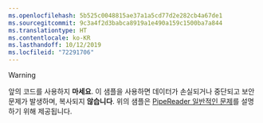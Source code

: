 ```yaml
---
ms.openlocfilehash: 5b525c0048815ae37a1a5cd77d2e282cb4a67de1
ms.sourcegitcommit: 9c3a4f2d3babca8919a1e490a159c1500ba7a844
ms.translationtype: HT
ms.contentlocale: ko-KR
ms.lasthandoff: 10/12/2019
ms.locfileid: "72291706"
---
```

> [!WARNING]
> 앞의 코드를 사용하지 **마세요**. 이 샘플을 사용하면 데이터가 손실되거나 중단되고 보안 문제가 발생하며, 복사되지 **않습니다**. 위의 샘플은 [PipeReader 일반적인 문제](#gotchas)를 설명하기 위해 제공됩니다.